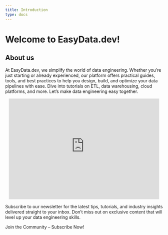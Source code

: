 ```yaml
---
title: Introduction
type: docs
---
```


# Welcome to EasyData.dev!

## About us

At EasyData.dev, we simplify the world of data engineering. Whether you’re just starting or already experienced, our platform offers practical guides, tools, and best practices to help you design, build, and optimize your data pipelines with ease. Dive into tutorials on ETL, data warehousing, cloud platforms, and more. Let’s make data engineering easy together.

<p align="center"><iframe src="https://easydata905.substack.com/embed" width="480" height="320" style="border:1px solid #EEE; background:white;" frameborder="0" scrolling="no"></iframe></p>
<div id="substack-feed-embed"></div>

Subscribe to our newsletter for the latest tips, tutorials, and industry insights delivered straight to your inbox. Don’t miss out on exclusive content that will level up your data engineering skills.

Join the Community – Subscribe Now!
